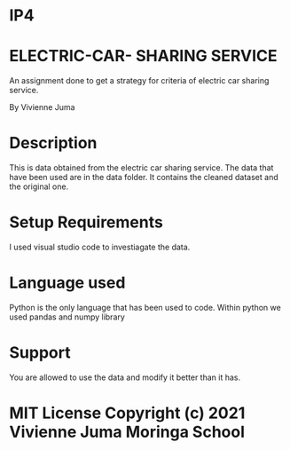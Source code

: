 # IP4
# ELECTRIC-CAR- SHARING SERVICE
An assignment done to get a strategy for criteria of electric car sharing service.

By Vivienne Juma
# Description
This is data obtained from the electric car sharing service. The data that have been used are in the data folder. It contains the cleaned dataset and the original one.
# Setup Requirements
I used visual studio code to investiagate the data.
# Language used
Python is the only language that has been used to code. Within python we used pandas and numpy library
# Support
You are allowed to use the data and modify it better than it has.
# MIT License Copyright (c) 2021 Vivienne Juma Moringa School
